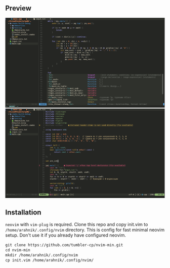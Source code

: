 ## Preview
![Screenshot1](https://github.com/tumbler-cp/nvim-min/blob/master/screenshots/nvim1.png)
![Screenshot2](https://github.com/tumbler-cp/nvim-min/blob/master/screenshots/nvim2.png)



## Installation
`neovim` with `vim-plug` is required.
Clone this repo and copy init.vim to `/home/arahnik/.config/nvim` directory. This is config for fast minimal neovim setup. Don't use it if you already have configured neovim.

```
git clone https://github.com/tumbler-cp/nvim-min.git
cd nvim-min
mkdir /home/arahnik/.config/nvim
cp init.vim /home/arahnik/.config/nvim/
